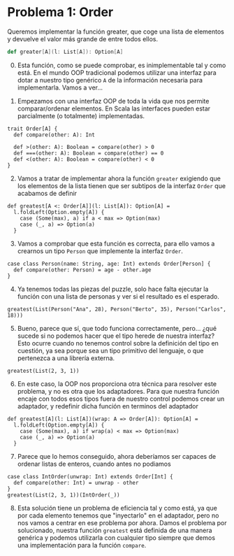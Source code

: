 # Problema 1: Order

Queremos implementar la función greater, que coge una lista de elementos y devuelve el valor más grande de entre todos ellos.

```scala
def greater[A](l: List[A]): Option[A]
```

0. Esta función, como se puede comprobar, es inimplementable tal y como está. En el mundo OOP tradicional podemos utilizar una interfaz para dotar a nuestro tipo genérico `A` de la información necesaria para implementarla. Vamos a ver...

1. Empezamos con una interfaz OOP de toda la vida que nos permite comparar/ordenar elementos. En Scala las interfaces pueden estar parcialmente (o totalmente) implementadas.

```tut
trait Order[A] {
  def compare(other: A): Int

  def >(other: A): Boolean = compare(other) > 0
  def ===(other: A): Boolean = compare(other) == 0
  def <(other: A): Boolean = compare(other) < 0
}
```

2. Vamos a tratar de implementar ahora la función `greater` exigiendo que los elementos de la lista tienen que ser subtipos de la interfaz `Order` que acabamos de definir

```tut
def greatest[A <: Order[A]](l: List[A]): Option[A] =
  l.foldLeft(Option.empty[A]) {
    case (Some(max), a) if a < max => Option(max)
    case (_, a) => Option(a)
  }
```

3. Vamos a comprobar que esta función es correcta, para ello vamos a crearnos un tipo `Person` que implemente la interfaz `Order`.

```tut
case class Person(name: String, age: Int) extends Order[Person] {
  def compare(other: Person) = age - other.age
}
```

4. Ya tenemos todas las piezas del puzzle, solo hace falta ejecutar la función con una lista de personas y ver si el resultado es el esperado.

```tut
greatest(List(Person("Ana", 28), Person("Berto", 35), Person("Carlos", 18)))
```

5. Bueno, parece que sí, que todo funciona correctamente, pero... ¿qué sucede si no podemos hacer que el tipo herede de nuestra interfaz? Esto ocurre cuando no tenemos control sobre la definición del tipo en cuestión, ya sea porque sea un tipo primitivo del lenguaje, o que pertenezca a una librería externa.

```tut:fail
greatest(List(2, 3, 1))
```

6. En este caso, la OOP nos proporciona otra técnica para resolver este problema, y no es otra que los adaptadores. Para que nuestra función encaje con todos esos tipos fuera de nuestro control podemos crear un adaptador, y redefinir dicha función en terminos del adaptador

```tut
def greatest[A](l: List[A])(wrap: A => Order[A]): Option[A] =
  l.foldLeft(Option.empty[A]) {
    case (Some(max), a) if wrap(a) < max => Option(max)
    case (_, a) => Option(a)
  }
```

7. Parece que lo hemos conseguido, ahora deberíamos ser capaces de ordenar listas de enteros, cuando antes no podiamos

```tut
case class IntOrder(unwrap: Int) extends Order[Int] {
  def compare(other: Int) = unwrap - other
}
greatest(List(2, 3, 1))(IntOrder(_))
```

8. Esta solución tiene un problema de eficiencia tal y como está, ya que por cada elemento tenemos que "inyectarlo" en el adaptador, pero no nos vamos a centrar en ese problema por ahora. Damos el problema por solucionado, nuestra función `greatest` está definida de una manera genérica y podemos utilizarla con cualquier tipo siempre que demos una implementación para la función `compare`.
